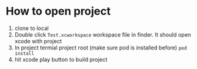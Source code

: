 
# How to open project

1. clone to local
2. Double click `Test.xcworkspace` workspace file in finder. It should open xcode with project
3. In project termial project root (make sure pod is installed before)
   `pod install`
4. hit xcode play button to build project


